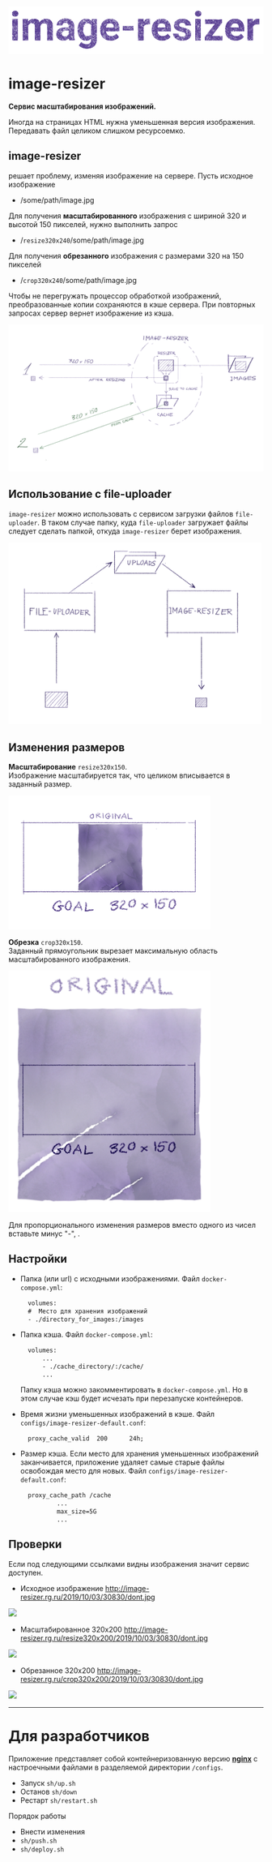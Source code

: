 <img src="doc/title.png" >

# image-resizer


**Сервис масштабирования изображений.**


Иногда на страницах HTML нужна уменьшенная версия изображения. Передавать файл целиком слишком ресурсоемко. 

##  image-resizer

решает проблему, изменяя изображение на сервере. Пусть исходное изображение 

- /some/path/image.jpg

    
Для получения **масштабированного** изображения с шириной 320 и высотой 150 пикселей, нужно выполнить запрос

- /`resize320x240`/some/path/image.jpg

Для получения **обрезанного** изображения с размерами 320 на 150 пикселей

- /`crop320x240`/some/path/image.jpg



Чтобы не перегружать процессор обработкой изображений, преобразованные копии сохраняются в кэше сервера. При повторных запросах сервер вернет изображение из кэша. 


![pic1](doc/pic1.png)



## Использование с file-uploader

`image-resizer` можно использовать с сервисом загрузки файлов `file-uploader`. В таком случае папку, куда `file-uploader` загружает файлы следует сделать папкой, откуда `image-resizer` берет изображения.


<img src="doc/pic2.png" width="500" >


## Изменения размеров

**Масштабирование**  `resize320x150`. <br>
Изображение масштабируется так, что целиком вписывается в заданный размер.

<img src="doc/pic3.png" width="400" >

**Обрезка** `crop320x150`. <br>
Заданный прямоугольник вырезает максимальную область масштабированного изображения.

<img src="doc/pic4.png" width="400" >

Для пропорционального изменения размеров вместо одного из чисел вставьте минус "-", .


## Настройки

- Папка (или url) с исходными изображениями.  Файл `docker-compose.yml`: 

        volumes:
        #  Место для хранения изображений
        - ./directory_for_images:/images

- Папка кэша.  Файл `docker-compose.yml`: 

        volumes:
            ...
            - ./cache_directory/:/cache/
            ...

    Папку кэша можно закомментировать в `docker-compose.yml`. Но в этом случае кэш будет исчезать при перезапуске контейнеров.

- Время жизни уменьшенных изображений в кэше. Файл `configs/image-resizer-default.conf`: 

        proxy_cache_valid  200      24h;


- Размер кэша. Если место для хранения уменьшенных изображений заканчивается, приложение удаляет самые старые файлы освобождая место для новых. Файл `configs/image-resizer-default.conf`: 

        proxy_cache_path /cache 
                ...
                max_size=5G 
                ...



## Проверки

Если под следующими ссылками видны изображения значит сервис доступен.

- Исходное изображение <http://image-resizer.rg.ru/2019/10/03/30830/dont.jpg>

<img src="http://image-resizer.rg.ru/2019/10/03/30830/dont.jpg">

- Масштабированное 320x200  <http://image-resizer.rg.ru/resize320x200/2019/10/03/30830/dont.jpg>

<img src="http://image-resizer.rg.ru/resize320x200/2019/10/03/30830/dont.jpg" >

- Обрезанное 320x200 <http://image-resizer.rg.ru/crop320x200/2019/10/03/30830/dont.jpg>

<img src="http://image-resizer.rg.ru/crop320x200/2019/10/03/30830/dont.jpg" >

<!-- ## Нагрузочное тестирование -->

------------------------------- 

#  Для разработчиков

Приложение представляет собой контейнеризованную версию **[nginx](https://www.nginx.com/)** с настроечными файлами в разделяемой директории `/configs`.

- Запуск `sh/up.sh`
- Останов `sh/down`
- Рестарт `sh/restart.sh`  

Порядок работы

- Внести изменения
- `sh/push.sh`
- `sh/deploy.sh`


